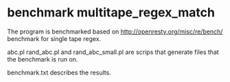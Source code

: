 # benchmark multitape_regex_match

The program is benchmarked based on http://openresty.org/misc/re/bench/ benchmark for single tape regex.

abc.pl rand_abc.pl and rand_abc_small.pl are scrips that generate files that the benchmark is run on.

benchmark.txt describes the results.